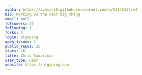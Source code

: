 ```yaml
---
avatar: https://avatars0.githubusercontent.com/u/5434641?v=4
bio: Working on the next big thing
email: null
followers: 27
following: 1
forks: 2
login: algoprog
open_issues: 1
public_repos: 25
stars: 26
title: Chris Samarinas
user_type: User
website: https://algoprog.com
---
```

